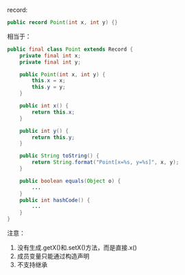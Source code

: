 record:
```java
public record Point(int x, int y) {}
```

相当于：

```java
public final class Point extends Record {
    private final int x;
    private final int y;

    public Point(int x, int y) {
        this.x = x;
        this.y = y;
    }

    public int x() {
        return this.x;
    }

    public int y() {
        return this.y;
    }

    public String toString() {
        return String.format("Point[x=%s, y=%s]", x, y);
    }

    public boolean equals(Object o) {
        ...
    }
    public int hashCode() {
        ...
    }
}
```

注意：

1. 没有生成.getX()和.setX()方法，而是直接.x()
2. 成员变量只能通过构造声明
3. 不支持继承
